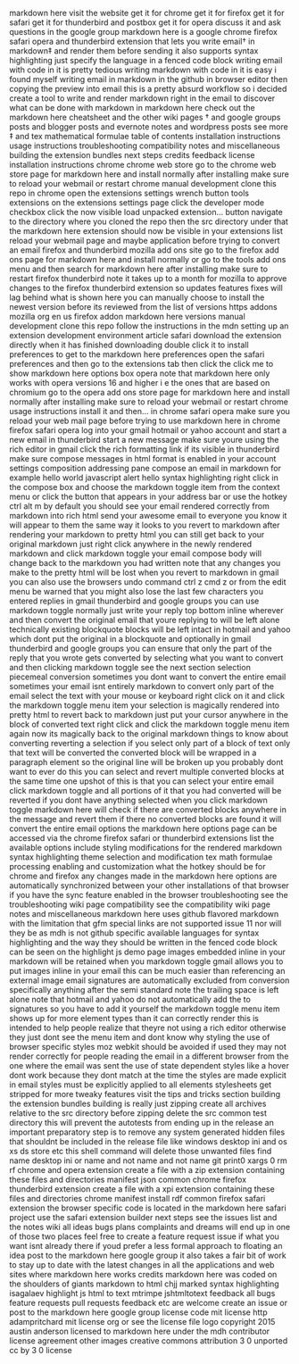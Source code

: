 markdown here visit the website get it for chrome get it for firefox get it for safari get it for thunderbird and postbox get it for opera discuss it and ask questions in the google group markdown here is a google chrome firefox safari opera and thunderbird extension that lets you write email† in markdown‡ and render them before sending it also supports syntax highlighting just specify the language in a fenced code block writing email with code in it is pretty tedious writing markdown with code in it is easy i found myself writing email in markdown in the github in browser editor then copying the preview into email this is a pretty absurd workflow so i decided create a tool to write and render markdown right in the email to discover what can be done with markdown in markdown here check out the markdown here cheatsheet and the other wiki pages † and google groups posts and blogger posts and evernote notes and wordpress posts see more ‡ and tex mathematical formulae table of contents installation instructions usage instructions troubleshooting compatibility notes and miscellaneous building the extension bundles next steps credits feedback license installation instructions chrome chrome web store go to the chrome web store page for markdown here and install normally after installing make sure to reload your webmail or restart chrome manual development clone this repo in chrome open the extensions settings wrench button tools extensions on the extensions settings page click the developer mode checkbox click the now visible load unpacked extension… button navigate to the directory where you cloned the repo then the src directory under that the markdown here extension should now be visible in your extensions list reload your webmail page and maybe application before trying to convert an email firefox and thunderbird mozilla add ons site go to the firefox add ons page for markdown here and install normally or go to the tools add ons menu and then search for markdown here after installing make sure to restart firefox thunderbird note it takes up to a month for mozilla to approve changes to the firefox thunderbird extension so updates features fixes will lag behind what is shown here you can manually choose to install the newest version before its reviewed from the list of versions https addons mozilla org en us firefox addon markdown here versions manual development clone this repo follow the instructions in the mdn setting up an extension development environment article safari download the extension directly when it has finished downloading double click it to install preferences to get to the markdown here preferences open the safari preferences and then go to the extensions tab then click the click me to show markdown here options box opera note that markdown here only works with opera versions 16 and higher i e the ones that are based on chromium go to the opera add ons store page for markdown here and install normally after installing make sure to reload your webmail or restart chrome usage instructions install it and then… in chrome safari opera make sure you reload your web mail page before trying to use markdown here in chrome firefox safari opera log into your gmail hotmail or yahoo account and start a new email in thunderbird start a new message make sure youre using the rich editor in gmail click the rich formatting link if its visible in thunderbird make sure compose messages in html format is enabled in your account settings composition addressing pane compose an email in markdown for example hello world javascript alert hello syntax highlighting right click in the compose box and choose the markdown toggle item from the context menu or click the button that appears in your address bar or use the hotkey ctrl alt m by default you should see your email rendered correctly from markdown into rich html send your awesome email to everyone you know it will appear to them the same way it looks to you revert to markdown after rendering your markdown to pretty html you can still get back to your original markdown just right click anywhere in the newly rendered markdown and click markdown toggle your email compose body will change back to the markdown you had written note that any changes you make to the pretty html will be lost when you revert to markdown in gmail you can also use the browsers undo command ctrl z cmd z or from the edit menu be warned that you might also lose the last few characters you entered replies in gmail thunderbird and google groups you can use markdown toggle normally just write your reply top bottom inline wherever and then convert the original email that youre replying to will be left alone technically existing blockquote blocks will be left intact in hotmail and yahoo which dont put the original in a blockquote and optionally in gmail thunderbird and google groups you can ensure that only the part of the reply that you wrote gets converted by selecting what you want to convert and then clicking markdown toggle see the next section selection piecemeal conversion sometimes you dont want to convert the entire email sometimes your email isnt entirely markdown to convert only part of the email select the text with your mouse or keyboard right click on it and click the markdown toggle menu item your selection is magically rendered into pretty html to revert back to markdown just put your cursor anywhere in the block of converted text right click and click the markdown toggle menu item again now its magically back to the original markdown things to know about converting reverting a selection if you select only part of a block of text only that text will be converted the converted block will be wrapped in a paragraph element so the original line will be broken up you probably dont want to ever do this you can select and revert multiple converted blocks at the same time one upshot of this is that you can select your entire email click markdown toggle and all portions of it that you had converted will be reverted if you dont have anything selected when you click markdown toggle markdown here will check if there are converted blocks anywhere in the message and revert them if there no converted blocks are found it will convert the entire email options the markdown here options page can be accessed via the chrome firefox safari or thunderbird extensions list the available options include styling modifications for the rendered markdown syntax highlighting theme selection and modification tex math formulae processing enabling and customization what the hotkey should be for chrome and firefox any changes made in the markdown here options are automatically synchronized between your other installations of that browser if you have the sync feature enabled in the browser troubleshooting see the troubleshooting wiki page compatibility see the compatibility wiki page notes and miscellaneous markdown here uses github flavored markdown with the limitation that gfm special links are not supported issue 11 nor will they be as mdh is not github specific available languages for syntax highlighting and the way they should be written in the fenced code block can be seen on the highlight js demo page images embedded inline in your markdown will be retained when you markdown toggle gmail allows you to put images inline in your email this can be much easier than referencing an external image email signatures are automatically excluded from conversion specifically anything after the semi standard note the trailing space is left alone note that hotmail and yahoo do not automatically add the to signatures so you have to add it yourself the markdown toggle menu item shows up for more element types than it can correctly render this is intended to help people realize that theyre not using a rich editor otherwise they just dont see the menu item and dont know why styling the use of browser specific styles moz webkit should be avoided if used they may not render correctly for people reading the email in a different browser from the one where the email was sent the use of state dependent styles like a hover dont work because they dont match at the time the styles are made explicit in email styles must be explicitly applied to all elements stylesheets get stripped for more tweaky features visit the tips and tricks section building the extension bundles building is really just zipping create all archives relative to the src directory before zipping delete the src common test directory this will prevent the autotests from ending up in the release an important preparatory step is to remove any system generated hidden files that shouldnt be included in the release file like windows desktop ini and os xs ds store etc this shell command will delete those unwanted files find name desktop ini or name and not name and not name git print0 xargs 0 rm rf chrome and opera extension create a file with a zip extension containing these files and directories manifest json common chrome firefox thunderbird extension create a file with a xpi extension containing these files and directories chrome manifest install rdf common firefox safari extension the browser specific code is located in the markdown here safari project use the safari extension builder next steps see the issues list and the notes wiki all ideas bugs plans complaints and dreams will end up in one of those two places feel free to create a feature request issue if what you want isnt already there if youd prefer a less formal approach to floating an idea post to the markdown here google group it also takes a fair bit of work to stay up to date with the latest changes in all the applications and web sites where markdown here works credits markdown here was coded on the shoulders of giants markdown to html chjj marked syntax highlighting isagalaev highlight js html to text mtrimpe jshtmltotext feedback all bugs feature requests pull requests feedback etc are welcome create an issue or post to the markdown here google group license code mit license http adampritchard mit license org or see the license file logo copyright 2015 austin anderson licensed to markdown here under the mdh contributor license agreement other images creative commons attribution 3 0 unported cc by 3 0 license